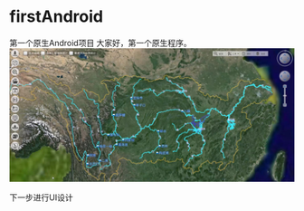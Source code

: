 # firstAndroid
第一个原生Android项目
大家好，第一个原生程序。
![Image text](https://github.com/autumn2014/firstAndroid/blob/master/img/%E6%B0%B4%E7%B3%BB.jpg)

下一步进行UI设计
